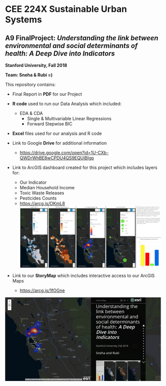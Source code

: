 # CEE 224X Sustainable Urban Systems
## A9 FinalProject: _Understanding the link between environmental and social determinants of health: A Deep Dive into Indicators_

**Stanford University, Fall 2018**

**Team: Sneha & Rubi =)**



This repository contains:
- Final Report in **PDF** for our Project
- **R code** used to run our Data Analysis which included:
    - EDA & CDA
         - Single & Multivariable Linear Regressions 
         - Forward Stepwise BIC
- **Excel** files used for our analysis and R code    
- Link to Google **Drive** for additional information
    - https://drive.google.com/open?id=1U-CXb-QWDrWhBE8wCPDU4QS9EQUiBIgp
- Link to ArcGIS dashboard created for this project which includes layers for:
    - Our Indicator
    - Median Household Income
    - Toxic Waste Releases
    - Pesticides Counts
    - https://arcg.is/OKmL8
![IndexDashboard.png](IndexDashboard.png)
    
- Link to our **StoryMap** which includes interactive access to our ArcGIS Maps
    - https://arcg.is/1fOGne

![StoryMap1.pgn](StoryMap1.png)


